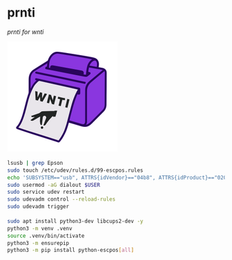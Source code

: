 # prnti

*prnti for wnti*

<img src="prnti.svg" alt="prnti" style="zoom:25%;" />



```bash
lsusb | grep Epson
sudo touch /etc/udev/rules.d/99-escpos.rules
echo 'SUBSYSTEM=="usb", ATTRS{idVendor}=="04b8", ATTRS{idProduct}=="0202", MODE="0664", GROUP="dialout"' |sudo tee -a /etc/udev/rules.d/99-escpos.rules
sudo usermod -aG dialout $USER
sudo service udev restart
sudo udevadm control --reload-rules
sudo udevadm trigger

sudo apt install python3-dev libcups2-dev -y
python3 -m venv .venv
source .venv/bin/activate
python3 -m ensurepip
python3 -m pip install python-escpos[all]
```

